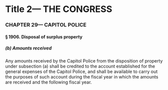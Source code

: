 
# Title 2— THE CONGRESS
### CHAPTER 29— CAPITOL POLICE
#### § 1906. Disposal of surplus property
##### (b) Amounts received

Any amounts received by the Capitol Police from the disposition of property under subsection (a) shall be credited to the account established for the general expenses of the Capitol Police, and shall be available to carry out the purposes of such account during the fiscal year in which the amounts are received and the following fiscal year.
